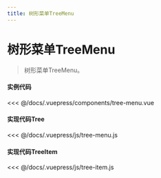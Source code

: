 ```yaml
---
title: 树形菜单TreeMenu
---
```

# 树形菜单TreeMenu
> 树形菜单TreeMenu。

<tree-menu></tree-menu>

#### 实例代码

<<< @/docs/.vuepress/components/tree-menu.vue

#### 实现代码Tree

<<< @/docs/.vuepress/js/tree-menu.js

#### 实现代码TreeItem

<<< @/docs/.vuepress/js/tree-item.js